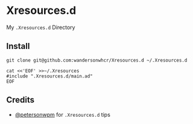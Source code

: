 # Xresources.d

My `.Xresources.d` Directory

## Install

```
git clone git@github.com:wandersonwhcr/Xresources.d ~/.Xresources.d

cat <<'EOF' >>~/.Xresources
#include ".Xresources.d/main.ad"
EOF
```

## Credits

* [@petersonwpm](https://github.com/petersonwpm/) for `.Xresources.d` tips
